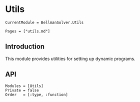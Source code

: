 # Utils

```@meta
CurrentModule = BellmanSolver.Utils
```

```@contents
Pages = ["utils.md"]
```

## Introduction

This module provides utilities for setting up dynamic programs.

## API

```@autodocs
Modules = [Utils]
Private = false
Order   = [:type, :function]
```
